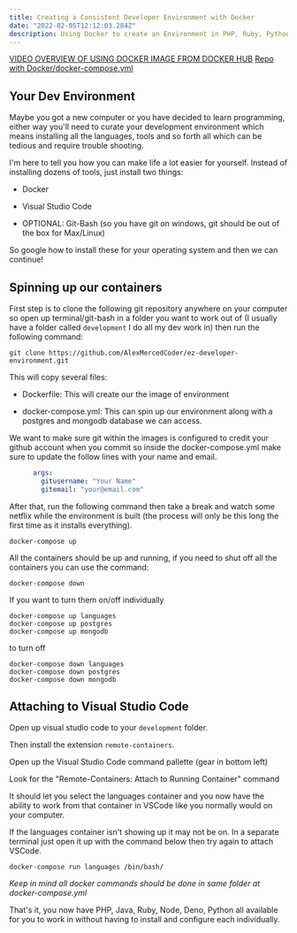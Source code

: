 ```yaml
---
title: Creating a Consistent Developer Environment with Docker
date: "2022-02-05T12:12:03.284Z"
description: Using Docker to create an Environment in PHP, Ruby, Python and more
---
```


[VIDEO OVERVIEW OF USING DOCKER IMAGE FROM DOCKER HUB](https://youtu.be/mN5UHsMNm4U)
[Repo with Docker/docker-compose.yml](https://github.com/AlexMercedCoder/ez-developer-environment/blob/main/Dockerfile)
## Your Dev Environment

Maybe you got a new computer or you have decided to learn programming, either way you'll need to curate your development environment which means installing all the languages, tools and so forth all which can be tedious and require trouble shooting.

I'm here to tell you how you can make life a lot easier for yourself. Instead of installing dozens of tools, just install two things:

- Docker
- Visual Studio Code

- OPTIONAL: Git-Bash (so you have git on windows, git should be out of the box for Max/Linux) 

So google how to install these for your operating system and then we can continue!

## Spinning up our containers

First step is to clone the following git repository anywhere on your computer so open up terminal/git-bash in a folder you want to work out of (I usually have a folder called `development` I do all my dev work in) then run the following command:

`git clone https://github.com/AlexMercedCoder/ez-developer-environment.git`

This will copy several files:

- Dockerfile: This will create our the image of environment

- docker-compose.yml: This can spin up our environment along with a postgres and mongodb database we can access.

We want to make sure git within the images is configured to credit your github account when you commit so inside the docker-compose.yml make sure to update the follow lines with your name and email.

```yml
      args:
        gitusername: "Your Name"
        gitemail: "your@email.com"
```

After that, run the following command then take a break and watch some netflix while the environment is built (the process will only be this long the first time as it installs everything).

```
docker-compose up
```

All the containers should be up and running, if you need to shut off all the containers you can use the command:

```
docker-compose down
```

If you want to turn them on/off individually

```
docker-compose up languages
docker-compose up postgres
docker-compose up mongodb
```

to turn off

```
docker-compose down languages
docker-compose down postgres
docker-compose down mongodb
```

## Attaching to Visual Studio Code

Open up visual studio code to your `development` folder.

Then install the extension `remote-containers`.

Open up the Visual Studio Code command pallette (gear in bottom left)

Look for the "Remote-Containers: Attach to Running Container" command

It should let you select the languages container and you now have the ability to work from that container in VSCode like you normally would on your computer.

If the languages container isn't showing up it may not be on. In a separate terminal just open it up with the command below then try again to attach VSCode.

```
docker-compose run languages /bin/bash/
```
*Keep in mind all docker commands should be done in same folder at docker-compose.yml*

That's it, you now have PHP, Java, Ruby, Node, Deno, Python all available for you to work in without having to install and configure each individually.